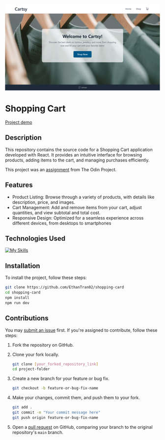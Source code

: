 ![Example screenshot](/public/Cartsy.png)

# Shopping Cart

[Project demo](https://cartsyshop.vercel.app/)

## Description

This repository contains the source code for a Shopping Cart application developed with React. It provides an intuitive interface for browsing products, adding items to the cart, and managing purchases efficiently.

This project was an [assignment](https://www.theodinproject.com/lessons/node-path-react-new-shopping-cart) from The Odin Project.

## Features

- Product Listing: Browse through a variety of products, with details like description, price, and images.
- Cart Management: Add and remove items from your cart, adjust quantities, and view subtotal and total cost.
- Responsive Design: Optimized for a seamless experience across different devices, from desktops to smartphones

## Technologies Used

[![My Skills](https://skillicons.dev/icons?i=react,js,tailwind,vite)](https://skillicons.dev)

## Installation

To install the project, follow these steps:

```bash
git clone https://github.com/EthanTran02/shopping-card
cd shopping-card
npm install
npm run dev
```

## Contributions

You may [submit an issue](https://github.com/EthanTran02/shopping-card/issues) first. If you're assigned to contribute, follow these steps:

1. Fork the repository on GitHub.
2. Clone your fork locally.

   ```bash
   git clone [your_forked_repository_link]
   cd project-folder
   ```

3. Create a new branch for your feature or bug fix.

   ```bash
   git checkout -b feature-or-bug-fix-name
   ```

4. Make your changes, commit them, and push them to your fork.

   ```bash
   git add .
   git commit -m "Your commit message here"
   git push origin feature-or-bug-fix-name
   ```

5. Open a [pull request](https://github.com/EthanTran02/shopping-card/pulls) on GitHub, comparing your branch to the original repository's `main` branch.
